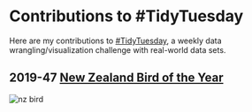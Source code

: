 # Contributions to #TidyTuesday

Here are my contributions to [#TidyTuesday](https://github.com/rfordatascience/tidytuesday), a weekly data wrangling/visualization challenge with real-world data sets.

## 2019-47 [New Zealand Bird of the Year](https://www.forestandbird.org.nz/)

![nz bird](https://github.com/NewMirai/Tidytuesday/tree/master/nz_bird/out/plot.gif)
